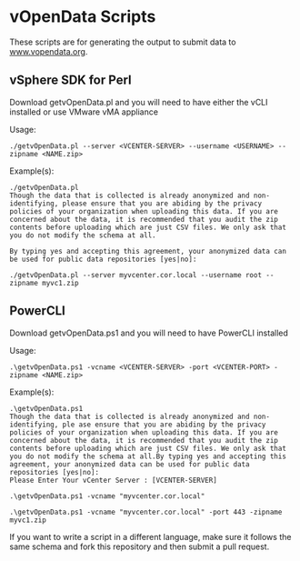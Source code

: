 # vOpenData Scripts
These scripts are for generating the output to submit data to www.vopendata.org.

## vSphere SDK for Perl

Download getvOpenData.pl and you will need to have either the vCLI installed or use VMware vMA appliance

Usage:

	./getvOpenData.pl --server <VCENTER-SERVER> --username <USERNAME> --zipname <NAME.zip>

Example(s):

	./getvOpenData.pl
	Though the data that is collected is already anonymized and non-identifying, please ensure that you are abiding by the privacy policies of your organization when uploading this data. If you are concerned about the data, it is recommended that you audit the zip contents before uploading which are just CSV files. We only ask that you do not modify the schema at all.

	By typing yes and accepting this agreement, your anonymized data can be used for public data repositories [yes|no]:

	./getvOpenData.pl --server myvcenter.cor.local --username root --zipname myvc1.zip


## PowerCLI

Download getvOpenData.ps1 and you will need to have PowerCLI installed

Usage:

	.\getvOpenData.ps1 -vcname <VCENTER-SERVER> -port <VCENTER-PORT> -zipname <NAME.zip>

Example(s): 

	.\getvOpenData.ps1
	Though the data that is collected is already anonymized and non-identifying, ple ase ensure that you are abiding by the privacy policies of your organization when uploading this data. If you are concerned about the data, it is recommended that you audit the zip contents before uploading which are just CSV files. We only ask that you do not modify the schema at all.By typing yes and accepting this agreement, your anonymized data can be used for public data repositories [yes|no]:
	Please Enter Your vCenter Server : [VCENTER-SERVER]

	.\getvOpenData.ps1 -vcname "myvcenter.cor.local" 

	.\getvOpenData.ps1 -vcname "myvcenter.cor.local" -port 443 -zipname myvc1.zip 

If you want to write a script in a different language, make sure it follows the same schema and fork this repository and then submit a pull request.
